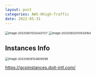```yaml
---
layout: post
categories: AWS-Hhigh-Traffic
date: 2022-05-31
---
```






<img src="https://tva1.sinaimg.cn/large/e6c9d24egy1h2t0isr14wj217u0u078o.jpg" alt="image-20220601202443727" style="zoom:67%;" />

<img src="https://tva1.sinaimg.cn/large/e6c9d24egy1h2t8n0bqu9j216d0u0q6o.jpg" alt="image-20220602010534184" style="zoom: 67%;" />







## Instances Info

<img src="https://tva1.sinaimg.cn/large/e6c9d24egy1h2ybyez808j20w00u0wkm.jpg" alt="image-20220606104809298" style="zoom:67%;" />

https://gcpinstances.doit-intl.com/
